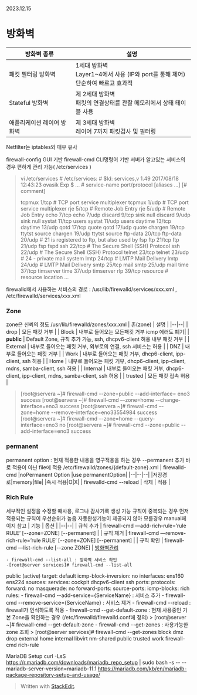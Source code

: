 2023.12.15
# 방화벽
 
| 방화벽 종류 | 설명 |
|--|--|
| 패킷 필터링 방화벽  | 1세대 방화벽 <br>Layer1~4에서 사용 (IP와 port를 통해 제어)<br>단순하여 빠르고 효과적|
| Stateful 방화벽 | 제 2세대 방화벽 <br>패킷의 연결상태를 관찰 메모리에서 상태 테이블 사용 |
| 애플리케이션 레이어 방화벽 | 제 3세대 방화벽 <br>레이어 7까지 패킷검사 및 필터링 |
Netfilter는 iptables와 매우 유사

firewall-config GUI 기반
firewall-cmd CLI명령어 기반
서버가 알고있는 서비스의 경우 편하게 관리 가능( /etc/services )
> vi /etc/services
> \# /etc/services:
> \# $Id: services,v 1.49 2017/08/18 12:43:23 ovasik Exp $
> ...
> \# service-name  port/protocol  [aliases ...]   [\# comment]
> 
> tcpmux          1/tcp                           \# TCP port service multiplexer
> tcpmux          1/udp                           \# TCP port service multiplexer
> rje             5/tcp                           \# Remote Job Entry
> rje             5/udp                           \# Remote Job Entry
> echo            7/tcp
> echo            7/udp
> discard         9/tcp           sink null
> discard         9/udp           sink null
> systat          11/tcp          users
> systat          11/udp          users
> daytime         13/tcp
> daytime         13/udp
> qotd            17/tcp          quote
> qotd            17/udp          quote
> chargen         19/tcp          ttytst source
> chargen         19/udp          ttytst source
> ftp-data        20/tcp
> ftp-data        20/udp
> \# 21 is registered to ftp, but also used by fsp
> ftp             21/tcp
> ftp             21/udp          fsp fspd
> ssh             22/tcp                          \# The Secure Shell (SSH) Protocol
> ssh             22/udp                          \# The Secure Shell (SSH) Protocol
> telnet          23/tcp
> telnet          23/udp
> \# 24 - private mail system
> lmtp            24/tcp                          \# LMTP Mail Delivery
> lmtp            24/udp                          \# LMTP Mail Delivery
> smtp            25/tcp          mail
> smtp            25/udp          mail
> time            37/tcp          timserver
> time            37/udp          timserver
> rlp             39/tcp          resource        \# resource location
> ...

firewalld에서 사용하는 서비스의 경로 : /usr/lib/firewalld/services/xxx.xml , /etc/firewalld/services/xxx.xml

### Zone 
zone은 신뢰의 정도 /usr/lib/firewalld/zones/xxx.xml
| 존(zone) | 설명 |
|--|--|
| drop | 모든 패킷 거부 |
| Block | 내부로 들어오는 모든패킷 거부 icmp 에러도 폐기|
| **public** | Default Zone, 규칙 추가 가능, ssh, dhcpv6-client 허용 내부 패킷 거부 |
| External | 내부로 들어오는 패킷 거부, 외부로의 연결, ssh 서비스는 허용 |
| DNZ | 내부로 들어오는 패킷 거부 |
| Work | 내부로 들어오는 패킷 거부, dhcp6-client, ipp-client, ssh 허용 |
| Home | 내부로 들어오는 패킷 거부, dhcp6-client, ipp-client, mdns, samba-client, ssh 허용 |
| Internal | 내부로 들어오는 패킷 거부, dhcp6-client, ipp-client, mdns, samba-client, ssh 허용 |
| trusted | 모든 패킷 접속 허용 |

>
> [root@servera ~]# firewall-cmd --zone=public --add-interface= eno3
> success
> [root@servera ~]# firewall-cmd –-zone=home --change-interface=eno3
> success 
> [root@servera ~]# firewall-cmd –-zone=home --remove-interface=eno33554984
> success 
> [root@servera ~]# firewall-cmd –-zone=home --query-interface=eno3
> no 
> [root@servera ~]# firewall-cmd --zone=public --add-interface=eno3
> success


### permanent
permanent option : 현재 적용한 내용을 영구적용을 하는 경우 --permanent 추가
바로 적용이 아닌 file에 적용 /etc/firewalld/zones/{default-zone}.xml
| firewalld-cmd |noPermanent Option  |use permanentOption|
|--|--|--|
|저장경로|memory|file|
|즉시 적용|O|X|
| firewalld-cmd --reload | 삭제 | 적용 |
### Rich Rule
세부적인 설정을 수정할 때사용, 로그나 감사기록 생성 가능
규칙이 중복되는 경우 먼저 적용되는 규칙이 우선순위가 높음
자동완성기능이 제공되지 않아 모를경우 manual페이지 참고 
| 기능 | 옵션 |
|--|--|
| 규칙 추가 | firewall-cmd —add-rich-rule=’rule RULE’ [--zone=ZONE] [--permanent] |
| 규칙 제거 | firewall-cmd —remove-rich-rule=’rule RULE’ [--zone=ZONE] [--permanent] |
| 규칙 확인 | firewall-cmd —list-rich-rule [--zone ZONE] |
<a href="https://haker.tistory.com/58"> 방화벽관리</a>


	- firewall-cmd --list-all : 방화벽 서비스 확인
	-[root@server services]# firewall-cmd --list-all
public (active)
  target: default
  icmp-block-inversion: no
  interfaces: ens160 ens224
  sources: 
  services: cockpit dhcpv6-client ssh
  ports: 
  protocols: 
  forward: no
  masquerade: no
  forward-ports: 
  source-ports: 
  icmp-blocks: 
  rich rules: 
	- firewall-cmd --add-service={ServiceName} : 서비스 추가
	- firewall-cmd --remove-service={ServiceName} : 서비스 제거
	- firewall-cmd --reload : firewall가 인식하도록 적용
	- firewall-cmd --get-default-zone : 현재 사용중인 기본 Zone을 확인하는 경우 (/etc/firewalld/firewalld.conf에 정의)
	> [root@server ~]# firewall-cmd --get-default-zone
	- firewall-cmd --get-zones : 사용가능한 zone 조회
	> [root@server services]# firewall-cmd --get-zones
	block dmz drop external home internal libvirt nm-shared public trusted work
	firewall-cmd rich-rule
	
MariaDB Setup 
curl -LsS https://r.mariadb.com/downloads/mariadb_repo_setup | sudo bash -s -- --mariadb-server-version=mariadb-11.1
https://mariadb.com/kb/en/mariadb-package-repository-setup-and-usage/



> Written with [StackEdit](https://stackedit.io/).
<!--stackedit_data:
eyJoaXN0b3J5IjpbLTU4MTY5MTEwOCwxNjIwNzk3MzIwLDg3MD
Q0NzU3MiwtMTM0MTU2NzIxNiwyNjcwNDUyNzAsLTE2MTQ2OTAw
OCwxMTcwMDc0MjgzLC05OTkyNjY0OTAsMTMxNjIxNTc4MywxND
Q5MzczODUzLDE5ODQ5MTY0ODcsMjUyMjM1Nzk3LC05MDkwNzE3
NTYsNzMwOTk4MTE2XX0=
-->